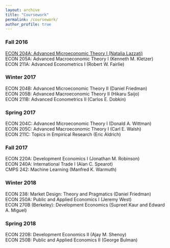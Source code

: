 ```yaml
---
layout: archive
title: "Coursework"
permalink: /coursework/
author_profile: true
---
```


### Fall 2016
[ECON 204A: Advanced Microeconomic Theory I (Natalia Lazzati)](/coursework/econ204a/)<br/>
ECON 205A: Advanced Macroeconomic Theory I (Kenneth M. Kletzer) <br/>
ECON 211A: Advanced Econometrics I (Robert W. Fairlie) <br/>

### Winter 2017
ECON 204B: Advanced Microeconomic Theory II (Daniel Friedman) <br/>
ECON 205B: Advanced Macroeconomic Theory II (Hikaru Saijo) <br/>
ECON 211B: Advanced Econometrics II (Carlos E. Dobkin) <br/>

### Spring 2017
ECON 204C: Advanced Microeconomic Theory I (Donald A. Wittman) <br/>
ECON 205C: Advanced Macroeconomic Theory I (Carl E. Walsh) <br/>
ECON 211C: Topics in Empirical Research (Eric Aldrich) <br/>

### Fall 2017
ECON 220A: Development Economics I (Jonathan M. Robinson) <br/>
ECON 240A: International Trade I (Alan C. Spearot) <br/>
CMPS 242: Machine Learning (Manfred K. Warmuth) <br/>

### Winter 2018
ECON 238: Market Design: Theory and Pragmatics (Daniel Friedman) <br/>
ECON 250A: Public and Applied Economics I (Jeremy West) <br/>
ECON 270B (Berkeley): Development Economics (Supreet Kaur and Edward A. Miguel) <br/>

### Spring 2018
ECON 220B: Development Economics II (Ajay M. Shenoy) <br/>
ECON 250B: Public and Applied Economics II (George Bulman) <br/>

